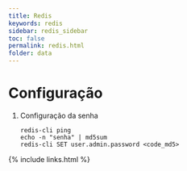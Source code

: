 ```yaml
---
title: Redis
keywords: redis
sidebar: redis_sidebar
toc: false
permalink: redis.html
folder: data
---
```



# Configuração

1. Configuração da senha 

    ```shell
    redis-cli ping
    echo -n "senha" | md5sum
    redis-cli SET user.admin.password <code_md5>
    ```

{% include links.html %}
